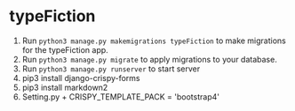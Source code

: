 # typeFiction
1. Run `python3 manage.py makemigrations typeFiction` to make migrations for the typeFiction app.
1. Run `python3 manage.py migrate` to apply migrations to your database.
1. Run `python3 manage.py runserver` to start server
1. pip3 install django-crispy-forms
1. pip3 install markdown2
1. Setting.py + CRISPY_TEMPLATE_PACK = 'bootstrap4'